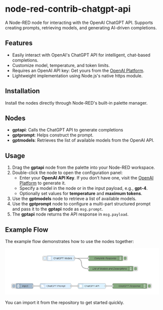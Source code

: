 
# node-red-contrib-chatgpt-api
A Node-RED node for interacting with the OpenAI ChatGPT API.
Supports creating prompts, retrieving models, and generating AI-driven completions.

## Features

- Easily interact with OpenAI's ChatGPT API for intelligent, chat-based completions.
- Customize model, temperature, and token limits.
- Requires an OpenAI API key: Get yours from the [OpenAI Platform](https://platform.openai.com/docs/overview/).
- Lightweight implementation using Node.js's native https module.

## Installation

Install the nodes directly through Node-RED's built-in palette manager.

## Nodes

- **gptapi**: Calls the ChatGPT API to generate completions
- **gptprompt**: Helps construct the prompt.
- **gptmodels**: Retrieves the list of available models from the OpenAI API.

## Usage

1. Drag the **gptapi** node from the palette into your Node-RED workspace.
2. Double-click the node to open the configuration panel:
   - Enter your **OpenAI API Key**. If you don’t have one, visit the [OpenAI Platform](https://platform.openai.com/docs/overview/) to generate it.
   - Specify a model in the node or in the input payload, e.g., **gpt-4**.
   - Optionally set values for **temperature** and **maximum tokens**.
3. Use the **gptmodels** node to retrieve a list of available models.
4. Use the **gptprompt** node to configure a multi-part structured prompt and pass it to the **gptapi** node as `msg.prompt`.
5. The **gptapi** node returns the API response in `msg.payload`.



## Example Flow
The example flow demonstrates how to use the nodes together:

![Demo Flow](examples/demo_flow.png)

You can import it from the repository to get started quickly.